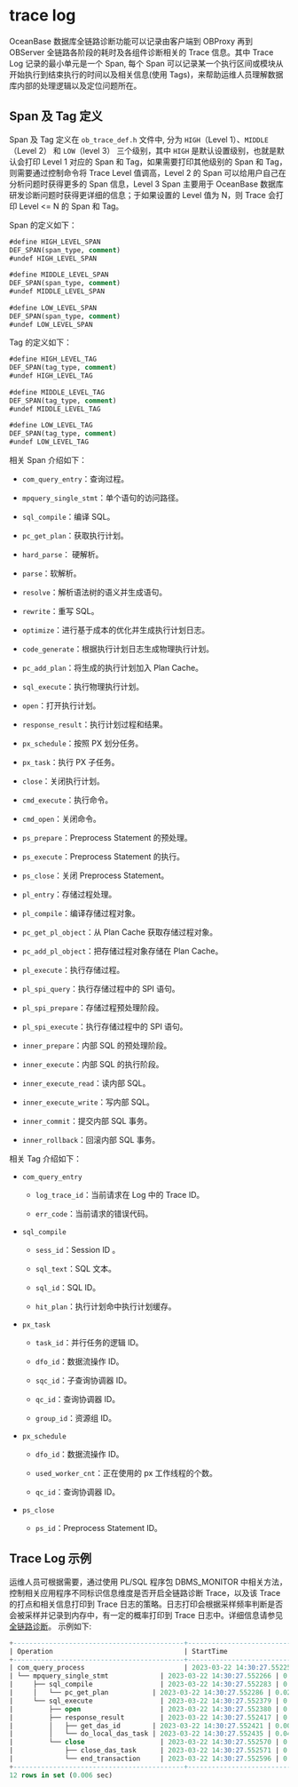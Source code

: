 # trace log

OceanBase 数据库全链路诊断功能可以记录由客户端到 OBProxy 再到 OBServer 全链路各阶段的耗时及各组件诊断相关的 Trace 信息。其中 Trace Log 记录的最小单元是一个 Span, 每个 Span 可以记录某一个执行区间或模块从开始执行到结束执行的时间以及相关信息(使用 Tags)，来帮助运维人员理解数据库内部的处理逻辑以及定位问题所在。

## Span 及 Tag 定义

Span 及 Tag 定义在 `ob_trace_def.h` 文件中, 分为 `HIGH`（Level 1）、`MIDDLE`（Level 2） 和 `LOW`（level 3） 三个级别，其中 `HIGH` 是默认设置级别，也就是默认会打印 Level 1 对应的 Span 和 Tag，如果需要打印其他级别的 Span 和 Tag，则需要通过控制命令将 Trace Level 值调高，Level 2 的 Span 可以给用户自己在分析问题时获得更多的 Span 信息，Level 3 Span 主要用于 OceanBase 数据库研发诊断问题时获得更详细的信息；于如果设置的 Level 值为 N，则 Trace 会打印 Level <= N 的 Span 和 Tag。

Span 的定义如下：

```sql
#define HIGH_LEVEL_SPAN
DEF_SPAN(span_type, comment)
#undef HIGH_LEVEL_SPAN
    
#define MIDDLE_LEVEL_SPAN
DEF_SPAN(span_type, comment)
#undef MIDDLE_LEVEL_SPAN
    
#define LOW_LEVEL_SPAN
DEF_SPAN(span_type, comment)
#undef LOW_LEVEL_SPAN
```

Tag 的定义如下：

```sql
#define HIGH_LEVEL_TAG
DEF_SPAN(tag_type, comment)
#undef HIGH_LEVEL_TAG
    
#define MIDDLE_LEVEL_TAG
DEF_SPAN(tag_type, comment)
#undef MIDDLE_LEVEL_TAG
    
#define LOW_LEVEL_TAG
DEF_SPAN(tag_type, comment)
#undef LOW_LEVEL_TAG
```

相关 Span 介绍如下：

* `com_query_entry`：查询过程。

* `mpquery_single_stmt`：单个语句的访问路径。

* `sql_compile`：编译 SQL。

* `pc_get_plan`：获取执行计划。

* `hard_parse`： 硬解析。

* `parse`：软解析。

* `resolve`：解析语法树的语义并生成语句。

* `rewrite`：重写 SQL。

* `optimize`：进行基于成本的优化并生成执行计划日志。

* `code_generate`：根据执行计划日志生成物理执行计划。

* `pc_add_plan`：将生成的执行计划加入 Plan Cache。

* `sql_execute`：执行物理执行计划。

* `open`：打开执行计划。

* `response_result`：执行计划过程和结果。

* `px_schedule`：按照 PX 划分任务。

* `px_task`：执行 PX 子任务。

* `close`：关闭执行计划。

* `cmd_execute`：执行命令。

* `cmd_open`：关闭命令。

* `ps_prepare`：Preprocess Statement 的预处理。

* `ps_execute`：Preprocess Statement 的执行。

* `ps_close`：关闭 Preprocess Statement。

* `pl_entry`：存储过程处理。

* `pl_compile`：编译存储过程对象。

* `pc_get_pl_object`：从 Plan Cache 获取存储过程对象。

* `pc_add_pl_object`：把存储过程对象存储在 Plan Cache。

* `pl_execute`：执行存储过程。

* `pl_spi_query`：执行存储过程中的 SPI 语句。

* `pl_spi_prepare`：存储过程预处理阶段。

* `pl_spi_execute`：执行存储过程中的 SPI 语句。

* `inner_prepare`：内部 SQL 的预处理阶段。

* `inner_execute`：内部 SQL 的执行阶段。

* `inner_execute_read`：读内部 SQL。

* `inner_execute_write`：写内部 SQL。

* `inner_commit`：提交内部 SQL 事务。

* `inner_rollback`：回滚内部 SQL 事务。

相关 Tag 介绍如下：

* `com_query_entry`

  * `log_trace_id`：当前请求在 Log 中的 Trace ID。

  * `err_code`：当前请求的错误代码。

* `sql_compile`

  * `sess_id`：Session ID 。

  * `sql_text`：SQL 文本。

  * `sql_id`：SQL ID。

  * `hit_plan`：执行计划命中执行计划缓存。

* `px_task`

  * `task_id`：并行任务的逻辑 ID。

  * `dfo_id`：数据流操作 ID。

  * `sqc_id`：子查询协调器 ID。

  * `qc_id`：查询协调器 ID。

  * `group_id`：资源组 ID。

* `px_schedule`

  * `dfo_id`：数据流操作 ID。

  * `used_worker_cnt`：正在使用的 px 工作线程的个数。

  * `qc_id`：查询协调器 ID。

* `ps_close`

  * `ps_id`：Preprocess Statement ID。

## Trace Log 示例

运维人员可根据需要，通过使用 PL/SQL 程序包 DBMS_MONITOR 中相关方法，控制相关应用程序不同标识信息维度是否开启全链路诊断 Trace，以及该 Trace 的打点和相关信息打印到 Trace 日志的策略。日志打印会根据采样频率判断是否会被采样并记录到内存中，有一定的概率打印到 Trace 日志中。详细信息请参见 [全链路诊断](../../../2.administrator-guide/7.management/3.daily-inspection/9.full-link-detection/1.full-link-diagnosis-overview.md)。
示例如下:

```sql
+-------------------------------------------+----------------------------+------------+
| Operation                                 | StartTime                  | ElapseTime |
+-------------------------------------------+----------------------------+------------+
| com_query_process                         | 2023-03-22 14:30:27.552259 | 0.405 ms   |
| └── mpquery_single_stmt             | 2023-03-22 14:30:27.552266 | 0.386 ms   |
|     ├── sql_compile                 | 2023-03-22 14:30:27.552283 | 0.083 ms   |
|     │   └── pc_get_plan           | 2023-03-22 14:30:27.552286 | 0.025 ms   |
|     └── sql_execute                 | 2023-03-22 14:30:27.552379 | 0.242 ms   |
|         ├── open                    | 2023-03-22 14:30:27.552380 | 0.024 ms   |
|         ├── response_result         | 2023-03-22 14:30:27.552417 | 0.140 ms   |
|         │   ├── get_das_id        | 2023-03-22 14:30:27.552421 | 0.000 ms   |
|         │   └── do_local_das_task | 2023-03-22 14:30:27.552435 | 0.049 ms   |
|         └── close                   | 2023-03-22 14:30:27.552570 | 0.039 ms   |
|             ├── close_das_task      | 2023-03-22 14:30:27.552571 | 0.012 ms   |
|             └── end_transaction     | 2023-03-22 14:30:27.552596 | 0.003 ms   |
+-------------------------------------------+----------------------------+------------+
12 rows in set (0.006 sec)
```
